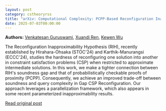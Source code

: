 ```yaml
---
layout: post
category: cstheoryrss
title: "arXiv: Computational Complexity: PCPP-Based Reconfiguration Inapproximability: Query Complexity vs."
date: 2025-07-03T00:00:00
---
```


**Authors:** [Venkatesan Guruswami](https://dblp.uni-trier.de/search?q=Venkatesan+Guruswami), [Xuandi Ren](https://dblp.uni-trier.de/search?q=Xuandi+Ren), [Kewen Wu](https://dblp.uni-trier.de/search?q=Kewen+Wu)

The Reconfiguration Inapproximability Hypothesis (RIH), recently established
by Hirahara-Ohsaka (STOC'24) and Karthik-Manurangsi (ECCC'24), studies the
hardness of reconfiguring one solution into another in constraint satisfaction
problems (CSP) when restricted to approximate intermediate solutions. In this
work, we make a tighter connection between RIH's soundness gap and that of
probabilistically checkable proofs of proximity (PCPP). Consequently, we
achieve an improved trade-off between soundness and query complexity in Gap CSP
Reconfiguration. Our approach leverages a parallelization framework, which also
appears in some recent parameterized inapproximability results.

[Read original post](http://arxiv.org/abs/2507.01192v1)
